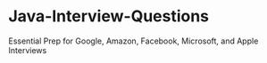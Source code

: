 # Java-Interview-Questions
Essential Prep for Google, Amazon, Facebook, Microsoft, and Apple Interviews
